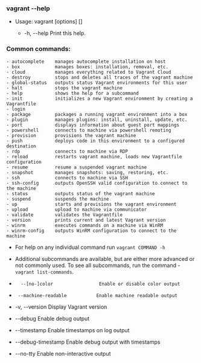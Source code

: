 ### vagrant --help

- Usage: vagrant [options] <command> [<args>]

  -  -h, --help                       Print this help.

### Common commands:
    - autocomplete    manages autocomplete installation on host
    - box             manages boxes: installation, removal, etc.
    - cloud           manages everything related to Vagrant Cloud
    - destroy         stops and deletes all traces of the vagrant machine
    - global-status   outputs status Vagrant environments for this user
    - halt            stops the vagrant machine
    - help            shows the help for a subcommand
    - init            initializes a new Vagrant environment by creating a Vagrantfile
    - login           
    - package         packages a running vagrant environment into a box
    - plugin          manages plugins: install, uninstall, update, etc.
    - port            displays information about guest port mappings
    - powershell      connects to machine via powershell remoting
    - provision       provisions the vagrant machine
    - push            deploys code in this environment to a configured destination
    - rdp             connects to machine via RDP
    - reload          restarts vagrant machine, loads new Vagrantfile configuration
    - resume          resume a suspended vagrant machine
    - snapshot        manages snapshots: saving, restoring, etc.
    - ssh             connects to machine via SSH
    - ssh-config      outputs OpenSSH valid configuration to connect to the machine
    - status          outputs status of the vagrant machine
    - suspend         suspends the machine
    - up              starts and provisions the vagrant environment
    - upload          upload to machine via communicator
    - validate        validates the Vagrantfile
    - version         prints current and latest Vagrant version
    - winrm           executes commands on a machine via WinRM
    - winrm-config    outputs WinRM configuration to connect to the machine

- For help on any individual command run `vagrant COMMAND -h`

- Additional subcommands are available, but are either more advanced or not commonly used. To see all subcommands, run the command
-`vagrant list-commands`.
 -       --[no-]color                 Enable or disable color output
 -      --machine-readable           Enable machine readable output
 - -v, --version                    Display Vagrant version
 -    --debug                      Enable debug output
 -   --timestamp                  Enable timestamps on log output
 -  --debug-timestamp            Enable debug output with timestamps
 - --no-tty                     Enable non-interactive output
